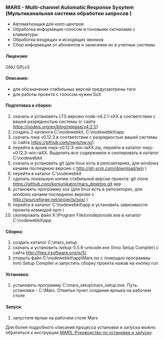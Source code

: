 ### MARS - Multi-channel Automatic Response Sysytem (Мультиканальная система обработки запросов )

- Автоматизация для колл-центров
- Обработка информации голосом и тоновыми сигналами с клавиатуры
- Обработка входящих и исходящих звонков
- Сбор информации от абонентов и занесение их в учетные системы

#### Лицензия: 
GNU GPLv3

#### Описание:
- для обозначения стабильных версий предусмотрены тэги
- для работы проекта с голосом нужен SoX


#### Подготовка к сборке:
 01. скачать и установить LTS версию node-v4.2.1-xXX в соответствии с вашей разрядностью системы (с сайта https://nodejs.org/en/blog/release/v4.2.1/)
 02. создать 2 каталога C:\nodewebkit, C:\nodewebkit\app
 03. скачать nwjs v0.12.3 в соответствии с разрядностью вашей системы (с сайта https://github.com/nwjs/nw.js/)
 04. перейти в архив nwjs-v0.12.3-win-iaXX.zip, перейти в каталог nwjs-v0.12.3-win-iaXX. Выделить все содержимое и скопировать в каталог C:\nodewebkit
 05. скачать и установить git (для linux есть в репозиториях, для windows качаем последнюю версию с http://git-scm.com/download/win )
 06. перейти в каталог C:\nodewebkit
 07. сделать локальную копию стабильной версии проекта: git clone https://github.com/komunikator/mars_desktop.git app
 08. установить программу sox (для linux есть в репозиторях, для windows качаем последнюю версию с http://sourceforge.net/projects/sox/ )
 09. перейти в каталог C:\nodewebkit\app и установить зависимости проекта командой npm i
 10. скопировать файл X:\Program Files\nodejs\node.exe в каталог C:\nodewebkit\app

#### Сборка:
 01. создать каталог C:\mars_setup
 02. скачать и установить isetup-5.5.6-unicode.exe (Inno Setup Compiler) с сайта http://files.jrsoftware.org/is/5/ 
 03. открыть файл C:\nodewebkit\app\Mars.iss с помощью программы Inno Setup Compiler и запустить сборку проекта нажав на кнопку run

#### Установка:
 01. установить программу C:\mars_setup\mars_setup.exe. Путь установки - C:\Mars. Отметье пункт создания ярлыка на рабочем столе

#### Запуск:
 01. запустите ярлык на рабочем столе Mars


Для более подробного описания процесса установки и запуска можно обратиться к инструкции [MARS. Руководство по установке и запуску](https://github.com/komunikator/mars/blob/master/doc/MARS.%20%D0%A0%D1%83%D0%BA%D0%BE%D0%B2%D0%BE%D0%B4%D1%81%D1%82%D0%B2%D0%BE%20%D0%BF%D0%BE%20%D1%83%D1%81%D1%82%D0%B0%D0%BD%D0%BE%D0%B2%D0%BA%D0%B5%20%D0%B8%20%D0%B7%D0%B0%D0%BF%D1%83%D1%81%D0%BA%D1%83.pdf).
